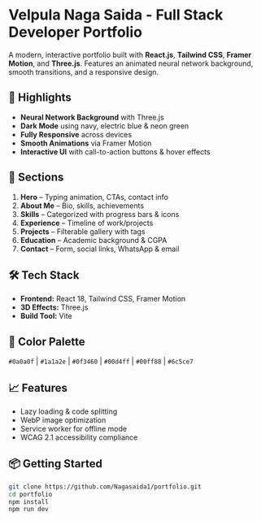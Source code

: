 # Velpula Naga Saida - Full Stack Developer Portfolio

A modern, interactive portfolio built with **React.js**, **Tailwind CSS**, **Framer Motion**, and **Three.js**. Features an animated neural network background, smooth transitions, and a responsive design.

## 🌟 Highlights
- **Neural Network Background** with Three.js
- **Dark Mode** using navy, electric blue & neon green
- **Fully Responsive** across devices
- **Smooth Animations** via Framer Motion
- **Interactive UI** with call-to-action buttons & hover effects

## 🚀 Sections
1. **Hero** – Typing animation, CTAs, contact info
2. **About Me** – Bio, skills, achievements
3. **Skills** – Categorized with progress bars & icons
4. **Experience** – Timeline of work/projects
5. **Projects** – Filterable gallery with tags
6. **Education** – Academic background & CGPA
7. **Contact** – Form, social links, WhatsApp & email

## 🛠 Tech Stack
- **Frontend:** React 18, Tailwind CSS, Framer Motion
- **3D Effects:** Three.js
- **Build Tool:** Vite

## 🎨 Color Palette
`#0a0a0f` | `#1a1a2e` | `#0f3460` | `#00d4ff` | `#00ff88` | `#6c5ce7`

## 📈 Features
- Lazy loading & code splitting
- WebP image optimization
- Service worker for offline mode
- WCAG 2.1 accessibility compliance

## 📦 Getting Started
```bash
git clone https://github.com/Nagasaida1/portfolio.git
cd portfolio
npm install
npm run dev
